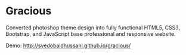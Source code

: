 # Gracious

Converted photoshop theme design into fully functional HTML5, CSS3, Bootstrap, and JavaScript base professional and responsive website.

Demo: http://syedobaidhussani.github.io/gracious/
